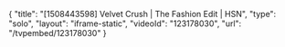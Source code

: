 {
    "title": "[1508443598] Velvet Crush | The Fashion Edit | HSN",
    "type": "solo",
    "layout": "iframe-static",
    "videoId": "123178030",
    "url": "\/tvpembed\/123178030"
}